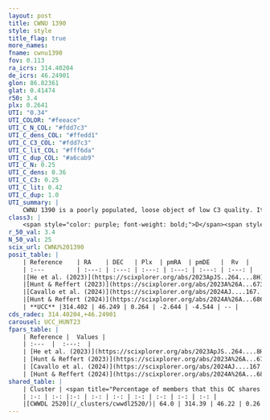 ```yaml
---
layout: post
title: CWNU 1390
style: style
title_flag: true
more_names: 
fname: cwnu1390
fov: 0.113
ra_icrs: 314.40204
de_icrs: 46.24901
glon: 86.82361
glat: 0.41474
r50: 3.4
plx: 0.2641
UTI: "0.34"
UTI_COLOR: "#feeace"
UTI_C_N_COL: "#fdd7c3"
UTI_C_dens_COL: "#ffedd1"
UTI_C_C3_COL: "#fdd7c3"
UTI_C_lit_COL: "#fff6da"
UTI_C_dup_COL: "#a6cab9"
UTI_C_N: 0.25
UTI_C_dens: 0.36
UTI_C_C3: 0.25
UTI_C_lit: 0.42
UTI_C_dup: 1.0
UTI_summary: |
    CWNU 1390 is a poorly populated, loose object of low C3 quality. It was recently reported in the literature. This object shares a significant percentage of members with a later reported entry.
class3: |
    <span style="color: purple; font-weight: bold;">D</span><span style="color: #FFC300; font-weight: bold;">B</span>
r_50_val: 3.4
N_50_val: 25
scix_url: CWNU%201390
posit_table: |
    | Reference    | RA    | DEC   | Plx  | pmRA  | pmDE   |  Rv  |
    | :---         | :---: | :---: | :---: | :---: | :---: | :---: |
    |[He et al. (2023)](https://scixplorer.org/abs/2023ApJS..264....8H) | 314.4 | 46.231 | 0.267 | -2.66 | -4.581 | -- |
    |[Hunt & Reffert (2023)](https://scixplorer.org/abs/2023A%26A...673A.114H) | 314.428 | 46.252 | 0.262 | -2.652 | -4.511 | -- |
    |[Cavallo et al. (2024)](https://scixplorer.org/abs/2024AJ....167...12C) | 314.398 | 46.232 | 0.261 | -- | -- | -- |
    |[Hunt & Reffert (2024)](https://scixplorer.org/abs/2024A%26A...686A..42H) | 314.428 | 46.252 | 0.262 | -2.652 | -4.511 | -- |
    | **UCC** |314.402 | 46.249 | 0.264 | -2.644 | -4.544 | -- | 
cds_radec: 314.40204,+46.24901
carousel: UCC_HUNT23
fpars_table: |
    | Reference |  Values |
    | :---  |  :---:  |
    | [He et al. (2023)](https://scixplorer.org/abs/2023ApJS..264....8H) | `A0=3.35, m-M=13.2, logAge=6.65` |
    | [Hunt & Reffert (2023)](https://scixplorer.org/abs/2023A%26A...673A.114H) | `AV50=2.786, diffAV50=1.895, MOD50=12.694, logAge50=7.395` |
    | [Cavallo et al. (2024)](https://scixplorer.org/abs/2024AJ....167...12C) | `AV50=2.58, dMod50=12.19, logAge50=7.93, [Fe/H]50=0.23` |
    | [Hunt & Reffert (2024)](https://scixplorer.org/abs/2024A%26A...686A..42H) | `MassJ=565.467` |
shared_table: |
    | Cluster | <span title="Percentage of members that this OC shares with the ones listed">%</span>   | RA   | DEC   | Plx   | pmRA  | pmDE  | Rv | UTI |
    | :-: | :-: |:-: | :-: | :-: | :-: | :-: | :-: | :-: |
    |[CWWDL 2520](/_clusters/cwwdl2520/)| 64.0 | 314.39 | 46.22 | 0.26 | -2.68 | -4.62 | -- |0.08 |
---
```

